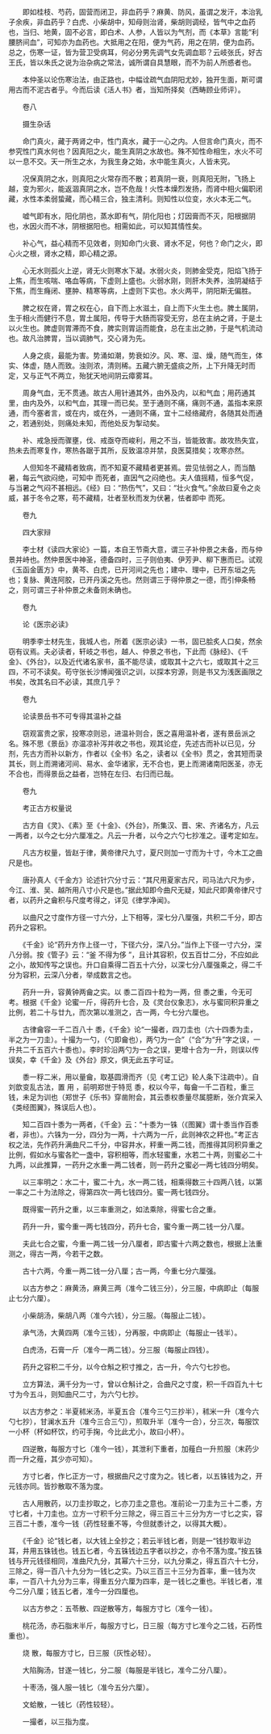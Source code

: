 <!-- { "loadSidebar": true } -->
　　即如桂枝、芍药，固营而闭卫，非血药乎？麻黄、防风，虽谓之发汗，本治乳子余疾，非血药乎？白虎、小柴胡中，知母则治肾，柴胡则调经，皆气中之血药也，当归、地黄，固不必言，即白术、人参，人皆以为气剂，而《本草》言能“利腰脐间血”，可知亦为血药也。大抵用之在阳，便为气药，用之在阴，便为血药。总之，伤寒一证，皆为营卫受病耳，何必分男先调气女先调血耶？云岐张氏，好古王氏，皆以朱氏之说为治杂病之常法，诚所谓自具慧眼，而不为前人所惑者也。

　　本仲圣以论伤寒治法，由正路也，中幅诠疏气血阴阳尤妙，独开生面，斯可谓用古而不泥古者乎。今而后读《活人书》者，当知所择矣（西畴顾业师评）。

　　卷八

　　摄生杂话

　　命门真火，藏于两肾之中，性门真水，藏于一心之内。人但言命门真火，而不参究性门真水何也？因真阳之火，能生真阴之水故也。殊不知性命相生，水火不可以一息不交。天一所生之水，为我生身之始，水中能生真火，人皆未究。

　　况保真阴之水，则真阳之火常存而不散；若真阴一衰，则真阳无附，飞扬上越，变为邪火，能返涸真阴之水，岂不危哉！火性本燥烈发扬，而肾中相火偏职闭藏，水性本柔弱蛰藏，而心精三合，独主清利。则知性以位变，水火本无二气。

　　嘘气即有水，阳化阴也，蒸水即有气，阴化阳也；灯因膏而不灭，阳根据阴也，水因火而不冰，阴根据阳也。相需如此，可以知其情性矣。

　　补心气，益心精而不见效者，则知命门火衰、肾水不足，何也？命门之火，即心火之根，肾水之精，即心精之源。

　　心无水则孤火上逆，肾无火则寒水下凝。水弱火炎，则肺金受克，阳焰飞扬于上焦，而生咳喘、咯血等病，下虚则上盛也。火弱水刚，则肝木失养，浊阴凝结于下焦，而生癃闭、壅肿、精寒等病，上虚则下实也。水火两平，阴阳斯无偏胜。

　　脾之权在肾，胃之权在心，自下而上水滋土，自上而下火生土也。脾土属阴，生于相火而健行不息，胃土属阳，传导于大肠而容受无穷，总在主纳之肾，于是土以火生也。脾虚则胃滞而不食，脾实则胃运而能食，总在主出之肺，于是气机流动也。故凡治脾胃，当以调肺气，交心肾为先。

　　人身之痰，最能为害。势涌如潮，势衰如汐。风、寒、湿、燥，随气而生，体实、体虚，随人而致。浊则浓，清则稀。五藏六腑无盛痰之所，上下升降无时而定，又与正气不两立，殆犹天地间阴云瘴雾耳。

　　周身气血，无不贯通。故古人用针通其外，由外及内，以和气血；用药通其里，由内及外，以和气血，其理一而已矣。至于通则不痛，痛则不通，盖指本来原通，而今塞者言，或在内，或在外，一通则不痛，宜十二经络藏府，各随其处而通之，若通别处，则痛处未知，而他处反为掣动矣。

　　补、戒急授而骤壅，伐、戒亟夺而峻利，用之不当，皆能致害。故攻热失宜，热未去而寒复作，寒热各踞于其所，反致温凉并禁，良医莫措矣；攻寒亦然。

　　人但知冬不藏精者致病，而不知夏不藏精者更甚焉。尝见怯弱之人，而当酷暑，每云气欲闷绝，可知中 而死者，直因气之闷绝也。夫人值摇精，恒多气促，与当暑之气闷不甚相远。《经》曰：“热伤气”，又曰：“壮火食气。”余故曰夏令之炎威，甚于冬令之寒，苟不藏精，壮者至秋而发为伏暑，怯者即中 而死。

　　卷九

　　四大家辩

　　李士材《读四大家论》一篇，本自王节斋大意，谓三子补仲景之未备，而与仲景并峙也。然仲景医中神圣，德备四时，三子则伯夷、伊芳尹、柳下惠而已。试观《玉函金匮方》中，黄芩、白虎，已开河间之先也；建中、理中，已开东垣之先也；复脉、黄连阿胶，已开丹溪之先也。然则谓三于得仲景之一德，而引伸条畅之，则可谓三子补仲景之未备则未确也。

　　卷九

　　论《医宗必读》

　　明季李士材先生，我城人也，所着《医宗必读》一书，固已脍炙人口矣，然余窃有议焉。夫必读者，轩岐之书也，越人、仲景之书也，下此而《脉经》、《千金》、《外台》，以及近代诸名家书，虽不能尽读，或取其十之六七，或取其十之三四，不可不读矣。苟守张长沙博闻强识之训，以探本穷源，则是书又为浅医画限之书矣，改其名曰不必读，其庶几乎？

　　卷九

　　论读景岳书不可专得其温补之益

　　窃观富贵之家，投寒凉则忌，进温补则合，医之喜用温补者，遂有景岳派之名。殊不思《景岳》亦温凉补泻并收之书也，观其论症，先述古而补以已见，分剂，先古方而补以新方，作者以《全书》名之，读者以《全书》贯之，舍其短而录其长，则上而溯诸河间、易水、金华诸家，无不合也，更上而溯诸南阳医圣，亦无不合也，而得景岳之益者，岂特在左归、右归而已哉。

　　卷九

　　考正古方权量说

　　古方自《灵》、《素》至《十金》、《外台》，所集汉、晋、宋、齐诸名方，凡云一两者，以今之七分六厘准之。凡云一升者，以今之六勺七抄准之。谨考定如左。

　　凡古方权量，皆赵于律，黄帝律尺九寸，夏尺则加一寸而为十寸，今木工之曲尺是也。

　　唐孙真人《千金方》论述针穴分寸云：“其尺用夏家古尺，司马法六尺为步，今江、淮、吴、越所用八寸小尺是也。”据此知即今曲尺无疑，知此尺即黄帝律尺寸者，以药升之龠积与尺度考得之，详见《律学净闻》。

　　以曲尺之寸度作方径一寸六分，上下相等，深七分八厘强，共积二千分，即古药升之容积。

　　《千金》论“药升方作上径一寸，下径六分，深八分。”当作上下径一寸六分，深八分弱。按《管子》云：“釜 不得为侈 ”，且计其容积，仅五百廿二分，不应如此之小，故知传写之误也。升口自乘得二百五十六分，以深七分八厘强乘之，得二千分为容积，云深八分者，举成数言之也。

　　药升一升，容黄钟两龠之实。以 黍二百四十粒为一两，但 黍之重，今无可考。根据《千金》论蜜一斤，得药升七合，及《灵台仪象志》，水与蜜同积异重之比例，若二十与廿九，而次第以准测之，古一两，今七分六厘也。

　　古律龠容一千二百八十 黍，《千金》论“一撮者，四刀圭也（六十四黍为圭，半之为一刀圭）。十撮为一勺，（勺即龠也），两勺为一合”（“合”为“升”字之误，一升共二千五百六十黍也）。李时珍沿两勺为一合之误，更增十合为一升，则误以传误矣，幸《千金》及《外台》原文，俱无此五字可证。

　　黍一稃二米，用以量龠，取基圆滑而齐（见《考工记》轮人条下注疏中）。自刘歆变乱古法，置 用 ，前明郑世于特觅 黍，权以今平，每龠一千二百粒，重三钱，未足为训也（郑世子《乐书》穿凿附会，其云黍权黍量尽属臆断，张介宾采入《类经图翼》，殊误后人也）。

　　知二百四十黍为一两者，《千金》云：“十黍为一铢（《图翼》谓十黍当作百黍者，非也）。六铢为一分，四分为一两，十六两为一斤，此则神农之秤也。”考正古权之法，先作药升满曲尺二千分，中容井水，秤重一两二钱，而推得其同积异重之比例，假如水与蜜各贮一盏中，容积相等，而水轻蜜重，水若二十两，则蜜必二十九两，以此推算，一药升之水重一两二钱者，则一药升之蜜必一两七钱四分明矣。

　　以三率明之：水二十，蜜二十九，水一两二钱，相乘得数三十四两八钱，以第一率之二十为法除之，得第四次一两七钱四分。蜜一两七钱四分。

　　既得蜜一药升之重，以三率重测之，如法乘除，得蜜七合之重。

　　药升一升，蜜今重一两七钱四分，药升七合，蜜今重一两二钱一分八厘。

　　夫此七合之蜜，今重一两二钱一分八厘者，即古蜜十六两之数也，根据上法重测之，得古一两，今若干之数。

　　古十六两，今重一两二钱一分八厘；古一两，今重七分六厘强。

　　以古方参之：麻黄汤，麻黄三两（准今二钱三分），分三服，中病即止（每服止七分六厘）。

　　小柴胡汤，柴胡八两（准今六钱），分三服。（每服止二钱）。

　　承气汤，大黄四两（准今三钱），分再服，中病即止（每服止一钱半）。

　　白虎汤，石膏一斤（准今一两二钱）。分三服（每服止四钱）。

　　药升之容积二千分，以今仓斛之积寸推之，古一升，今六勺七抄也。

　　立方算法，满千分为一寸，曾以仓斛计之，合曲尺之寸度，积一千四百九十七寸为今五斗，则知曲尺二寸，为六勺七抄。

　　以古方参之：半夏秫米汤，半夏五合（准今三勺三抄半），秫米一升（准今六勺七抄），甘澜水五升（准今三合三勺），煎取升半（准今一合），分三次，每服饮一小杯（杯如杯饮，约可手掬，今比此尤小，故曰小杯）。

　　四逆散，每服方寸匕（准今一钱），其泄利下重者，加薤白一升煎服（末药少而一升之薤，其少亦可知）。

　　方寸匕者，作匕正方一寸，根据曲尺之寸度为之。钱匕者，以五铢钱为之，开元钱亦同。皆抄散取不落为度。

　　古人用散药，以刀圭抄取之，匕亦刀圭之意也。准前论一刀圭为三十二黍，方寸匕者，十刀圭也。立方一寸积千分三除之，得三百三十三分为方一寸匕之实，容三百二十黍，准今一钱（药性轻重不等，今但就黍计之，以得其大概）。

　　《千金》论“钱匕者，以大钱上全抄之；若云半钱匕者，则是一“钱抄取半边耳，井用五铢钱也。钱五匕者，今五铢钱边五字者以抄之，亦令不落为度。”按五铢钱与开元钱径相同，准曲尺九分，其幂六十三分，以九分乘之，得五百六十七分，三除之，得一百八十九分为一钱匕之实。乃以三百三十三分为首率，重一钱为次率，一百八十九分为三率，得重五分六厘为四率，是一钱匕之重也。半钱匕者，准今二分八厘；钱五匕者，准今一分四厘也。

　　以古方参之：五苓散、四逆散等方，每服方寸匕（准今一钱）。

　　桃花汤，赤石脂末半斤，每服方寸匕，日三服（每方寸匕准今之二钱，石药性重也）。

　　烧 散，每服方寸匕，日三服（灰性必轻）。

　　大陷胸汤，甘遂一钱匕，分二服（每服是半钱匕，准今二分八厘）。

　　十枣汤，强人服一钱匕（准今五分六厘）。

　　文蛤散，一钱匕（药性较轻）。

　　一撮者，以三指为度。

